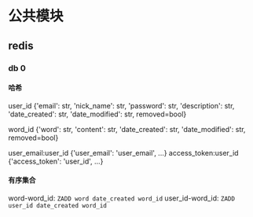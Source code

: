 # 公共模块


## redis

### db 0

#### 哈希

user_id {'email': str, 'nick_name': str, 'password': str, 'description': str, 'date_created': str, 'date_modified': str, removed=bool}

word_id {'word': str, 'content': str, 'date_created': str, 'date_modified': str, removed=bool}

user_email:user_id {'user_email': 'user_email', ...}
access_token:user_id {'access_token': 'user_id', ...}

#### 有序集合

word-word_id: `ZADD word date_created word_id`
user_id-word_id: `ZADD user_id date_created word_id`
